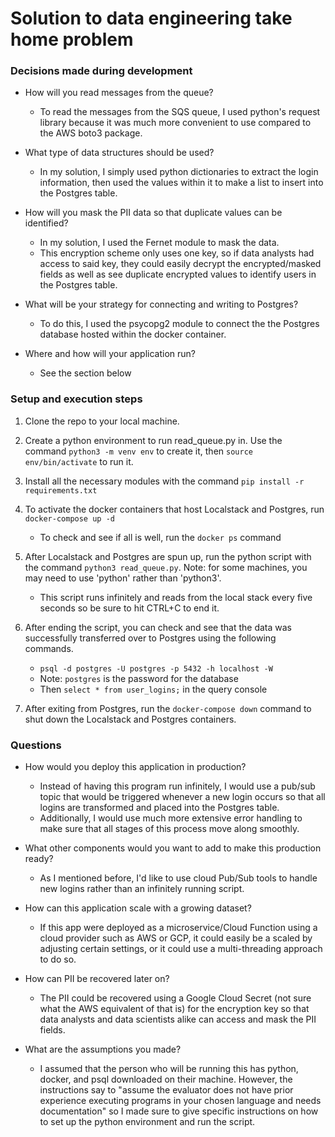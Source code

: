 # Solution to data engineering take home problem

### Decisions made during development
- How will you read messages from the queue?
    - To read the messages from the SQS queue, I used python's request library because it was much more convenient to use compared to the AWS boto3 package.

- What type of data structures should be used?
    - In my solution, I simply used python dictionaries to extract the login information, then used the values within it to make a list to insert into the Postgres table.

- How will you mask the PII data so that duplicate values can be identified?
    - In my solution, I used the Fernet module to mask the data.
    - This encryption scheme only uses one key, so if data analysts had access to said key, they could easily decrypt the encrypted/masked fields as well as see duplicate encrypted values to identify users in the Postgres table.

- What will be your strategy for connecting and writing to Postgres?
    - To do this, I used the psycopg2 module to connect the the Postgres database hosted within the docker container.

- Where and how will your application run?
    - See the section below

### Setup and execution steps
1. Clone the repo to your local machine.

2. Create a python environment to run read_queue.py in. Use the command ```python3 -m venv env``` to create it, then ```source env/bin/activate``` to run it.

3. Install all the necessary modules with the command ```pip install -r requirements.txt```

4. To activate the docker containers that host Localstack and Postgres, run ```docker-compose up -d```
    - To check and see if all is well, run the ```docker ps``` command

5. After Localstack and Postgres are spun up, run the python script with the command ```python3 read_queue.py```. Note: for some machines, you may need to use 'python' rather than 'python3'.
    - This script runs infinitely and reads from the local stack every five seconds so be sure to hit CTRL+C to end it.

6. After ending the script, you can check and see that the data was successfully transferred over to Postgres using the following commands.
    - ```psql -d postgres -U postgres -p 5432 -h localhost -W```
    - Note: ```postgres``` is the password for the database
    - Then ```select * from user_logins;``` in the query console

7. After exiting from Postgres, run the ```docker-compose down``` command to shut down the Localstack and Postgres containers. 

### Questions
- How would you deploy this application in production?
    - Instead of having this program run infinitely, I would use a pub/sub topic that would be triggered whenever a new login occurs so that all logins are transformed and placed into the Postgres table.
    - Additionally, I would use much more extensive error handling to make sure that all stages of this process move along smoothly.

- What other components would you want to add to make this production ready?
    - As I mentioned before, I'd like to use cloud Pub/Sub tools to handle new logins rather than an infinitely running script.

- How can this application scale with a growing dataset?
    - If this app were deployed as a microservice/Cloud Function using a cloud provider such as AWS or GCP, it could easily be a scaled by adjusting certain settings, or it could use a multi-threading approach to do so.

- How can PII be recovered later on?
    - The PII could be recovered using a Google Cloud Secret (not sure what the AWS equivalent of that is) for the encryption key so that data analysts and data scientists alike can access and mask the PII fields.

- What are the assumptions you made?
    - I assumed that the person who will be running this has python, docker, and psql downloaded on their machine. However, the instructions say to "assume the evaluator does not have prior experience executing programs in your chosen language and needs documentation" so I made sure to give specific instructions on how to set up the python environment and run the script. 
